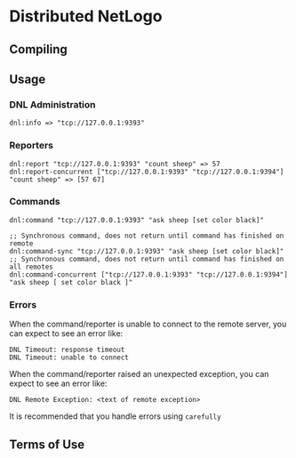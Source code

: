 # Distributed NetLogo

## Compiling

## Usage


### DNL Administration
```
dnl:info => "tcp://127.0.0.1:9393"
```

### Reporters
```
dnl:report "tcp://127.0.0.1:9393" "count sheep" => 57
dnl:report-concurrent ["tcp://127.0.0.1:9393" "tcp://127.0.0.1:9394"] "count sheep" => [57 67]
```

### Commands
```
dnl:command "tcp://127.0.0.1:9393" "ask sheep [set color black]"
```

```
;; Synchronous command, does not return until command has finished on remote
dnl:command-sync "tcp://127.0.0.1:9393" "ask sheep [set color black]"
;; Synchronous command, does not return until command has finished on all remotes
dnl:command-concurrent ["tcp://127.0.0.1:9393" "tcp://127.0.0.1:9394"] "ask sheep [ set color black ]"
```

### Errors

When the command/reporter is unable to connect to the remote server, you can expect to see an error like:

```
DNL Timeout: response timeout
DNL Timeout: unable to connect
```

When the command/reporter raised an unexpected exception, you can expect to see an error like:

```
DNL Remote Exception: <text of remote exception>
```

It is recommended that you handle errors using `carefully`

## Terms of Use
